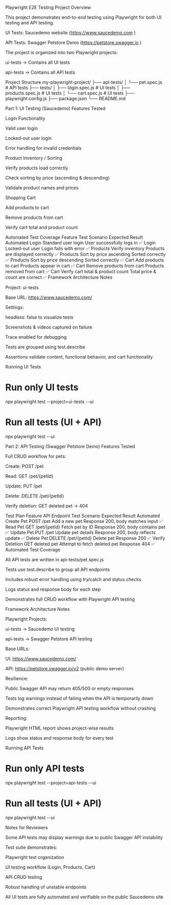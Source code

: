Playwright E2E Testing Project
Overview

This project demonstrates end-to-end testing using Playwright for both UI testing and API testing.

UI Tests: Saucedemo website (https://www.saucedemo.com
)

API Tests: Swagger Petstore Demo (https://petstore.swagger.io
)

The project is organized into two Playwright projects:

ui-tests → Contains all UI tests

api-tests → Contains all API tests

Project Structure
my-playwright-project/
├── api-tests/
│   └── pet.spec.js          # API tests
├── tests/
│   ├── login.spec.js        # UI tests
│   ├── products.spec.js     # UI tests
│   └── cart.spec.js         # UI tests
├── playwright.config.js
├── package.json
└── README.md

Part 1: UI Testing (Saucedemo)
Features Tested

Login Functionality

Valid user login

Locked-out user login

Error handling for invalid credentials

Product Inventory / Sorting

Verify products load correctly

Check sorting by price (ascending & descending)

Validate product names and prices

Shopping Cart

Add products to cart

Remove products from cart

Verify cart total and product count

Automated Test Coverage
Feature	Test Scenario	Expected Result	Automated
Login	Standard user login	User successfully logs in	✅
Login	Locked-out user	Login fails with error	✅
Products	Verify inventory	Products are displayed correctly	✅
Products	Sort by price ascending	Sorted correctly	✅
Products	Sort by price descending	Sorted correctly	✅
Cart	Add products to cart	Products appear in cart	✅
Cart	Remove products from cart	Products removed from cart	✅
Cart	Verify cart total & product count	Total price & count are correct	✅
Framework Architecture Notes

Project: ui-tests

Base URL: https://www.saucedemo.com/

Settings:

headless: false to visualize tests

Screenshots & videos captured on failure

Trace enabled for debugging

Tests are grouped using test.describe

Assertions validate content, functional behavior, and cart functionality

Running UI Tests
# Run only UI tests
npx playwright test --project=ui-tests --ui

# Run all tests (UI + API)
npx playwright test --ui

Part 2: API Testing (Swagger Petstore Demo)
Features Tested

Full CRUD workflow for pets:

Create: POST /pet

Read: GET /pet/{petId}

Update: PUT /pet

Delete: DELETE /pet/{petId}

Verify deletion: GET deleted pet → 404

Test Plan
Feature	API Endpoint	Test Scenario	Expected Result	Automated
Create Pet	POST /pet	Add a new pet	Response 200, body matches input	✅
Read Pet	GET /pet/{petId}	Fetch pet by ID	Response 200, body contains pet	✅
Update Pet	PUT /pet	Update pet details	Response 200, body reflects update	✅
Delete Pet	DELETE /pet/{petId}	Delete pet	Response 200	✅
Verify Deletion	GET deleted pet	Attempt to fetch deleted pet	Response 404	✅
Automated Test Coverage

All API tests are written in api-tests/pet.spec.js

Tests use test.describe to group all API endpoints

Includes robust error handling using try/catch and status checks

Logs status and response body for each step

Demonstrates full CRUD workflow with Playwright API testing

Framework Architecture Notes

Playwright Projects:

ui-tests → Saucedemo UI testing

api-tests → Swagger Petstore API testing

Base URLs:

UI: https://www.saucedemo.com/

API: https://petstore.swagger.io/v2 (public demo server)

Resilience:

Public Swagger API may return 405/500 or empty responses

Tests log warnings instead of failing when the API is temporarily down

Demonstrates correct Playwright API testing workflow without crashing

Reporting:

Playwright HTML report shows project-wise results

Logs show status and response body for every test

Running API Tests
# Run only API tests
npx playwright test --project=api-tests --ui

# Run all tests (UI + API)
npx playwright test --ui

Notes for Reviewers

Some API tests may display warnings due to public Swagger API instability

Test suite demonstrates:

Playwright test organization

UI testing workflow (Login, Products, Cart)

API CRUD testing

Robust handling of unstable endpoints

All UI tests are fully automated and verifiable on the public Saucedemo site